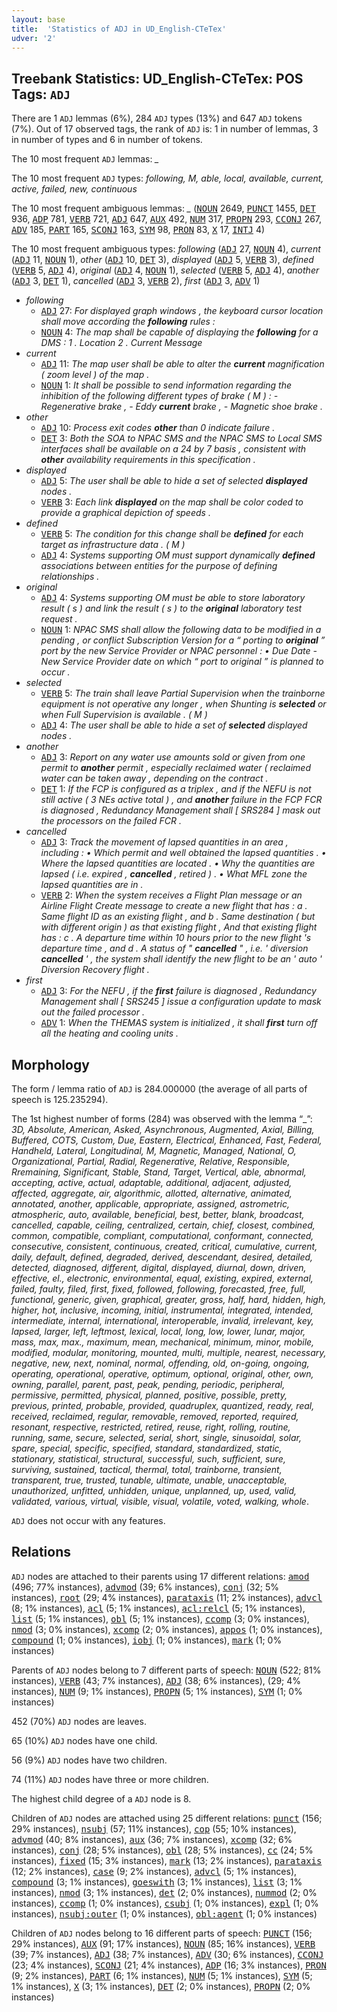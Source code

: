 ```yaml
---
layout: base
title:  'Statistics of ADJ in UD_English-CTeTex'
udver: '2'
---
```


## Treebank Statistics: UD_English-CTeTex: POS Tags: `ADJ`

There are 1 `ADJ` lemmas (6%), 284 `ADJ` types (13%) and 647 `ADJ` tokens (7%).
Out of 17 observed tags, the rank of `ADJ` is: 1 in number of lemmas, 3 in number of types and 6 in number of tokens.

The 10 most frequent `ADJ` lemmas: <em>_</em>

The 10 most frequent `ADJ` types:  <em>following, M, able, local, available, current, active, failed, new, continuous</em>

The 10 most frequent ambiguous lemmas: <em>_</em> (<tt><a href="en_ctetex-pos-NOUN.html">NOUN</a></tt> 2649, <tt><a href="en_ctetex-pos-PUNCT.html">PUNCT</a></tt> 1455, <tt><a href="en_ctetex-pos-DET.html">DET</a></tt> 936, <tt><a href="en_ctetex-pos-ADP.html">ADP</a></tt> 781, <tt><a href="en_ctetex-pos-VERB.html">VERB</a></tt> 721, <tt><a href="en_ctetex-pos-ADJ.html">ADJ</a></tt> 647, <tt><a href="en_ctetex-pos-AUX.html">AUX</a></tt> 492, <tt><a href="en_ctetex-pos-NUM.html">NUM</a></tt> 317, <tt><a href="en_ctetex-pos-PROPN.html">PROPN</a></tt> 293, <tt><a href="en_ctetex-pos-CCONJ.html">CCONJ</a></tt> 267, <tt><a href="en_ctetex-pos-ADV.html">ADV</a></tt> 185, <tt><a href="en_ctetex-pos-PART.html">PART</a></tt> 165, <tt><a href="en_ctetex-pos-SCONJ.html">SCONJ</a></tt> 163, <tt><a href="en_ctetex-pos-SYM.html">SYM</a></tt> 98, <tt><a href="en_ctetex-pos-PRON.html">PRON</a></tt> 83, <tt><a href="en_ctetex-pos-X.html">X</a></tt> 17, <tt><a href="en_ctetex-pos-INTJ.html">INTJ</a></tt> 4)

The 10 most frequent ambiguous types:  <em>following</em> (<tt><a href="en_ctetex-pos-ADJ.html">ADJ</a></tt> 27, <tt><a href="en_ctetex-pos-NOUN.html">NOUN</a></tt> 4), <em>current</em> (<tt><a href="en_ctetex-pos-ADJ.html">ADJ</a></tt> 11, <tt><a href="en_ctetex-pos-NOUN.html">NOUN</a></tt> 1), <em>other</em> (<tt><a href="en_ctetex-pos-ADJ.html">ADJ</a></tt> 10, <tt><a href="en_ctetex-pos-DET.html">DET</a></tt> 3), <em>displayed</em> (<tt><a href="en_ctetex-pos-ADJ.html">ADJ</a></tt> 5, <tt><a href="en_ctetex-pos-VERB.html">VERB</a></tt> 3), <em>defined</em> (<tt><a href="en_ctetex-pos-VERB.html">VERB</a></tt> 5, <tt><a href="en_ctetex-pos-ADJ.html">ADJ</a></tt> 4), <em>original</em> (<tt><a href="en_ctetex-pos-ADJ.html">ADJ</a></tt> 4, <tt><a href="en_ctetex-pos-NOUN.html">NOUN</a></tt> 1), <em>selected</em> (<tt><a href="en_ctetex-pos-VERB.html">VERB</a></tt> 5, <tt><a href="en_ctetex-pos-ADJ.html">ADJ</a></tt> 4), <em>another</em> (<tt><a href="en_ctetex-pos-ADJ.html">ADJ</a></tt> 3, <tt><a href="en_ctetex-pos-DET.html">DET</a></tt> 1), <em>cancelled</em> (<tt><a href="en_ctetex-pos-ADJ.html">ADJ</a></tt> 3, <tt><a href="en_ctetex-pos-VERB.html">VERB</a></tt> 2), <em>first</em> (<tt><a href="en_ctetex-pos-ADJ.html">ADJ</a></tt> 3, <tt><a href="en_ctetex-pos-ADV.html">ADV</a></tt> 1)


* <em>following</em>
  * <tt><a href="en_ctetex-pos-ADJ.html">ADJ</a></tt> 27: <em>For displayed graph windows , the keyboard cursor location shall move according the <b>following</b> rules :</em>
  * <tt><a href="en_ctetex-pos-NOUN.html">NOUN</a></tt> 4: <em>The map shall be capable of displaying the <b>following</b> for a DMS : 1 . Location 2 . Current Message</em>
* <em>current</em>
  * <tt><a href="en_ctetex-pos-ADJ.html">ADJ</a></tt> 11: <em>The map user shall be able to alter the <b>current</b> magnification ( zoom level ) of the map .</em>
  * <tt><a href="en_ctetex-pos-NOUN.html">NOUN</a></tt> 1: <em>It shall be possible to send information regarding the inhibition of the following different types of brake ( M ) : - Regenerative brake , - Eddy <b>current</b> brake , - Magnetic shoe brake .</em>
* <em>other</em>
  * <tt><a href="en_ctetex-pos-ADJ.html">ADJ</a></tt> 10: <em>Process exit codes <b>other</b> than 0 indicate failure .</em>
  * <tt><a href="en_ctetex-pos-DET.html">DET</a></tt> 3: <em>Both the SOA to NPAC SMS and the NPAC SMS to Local SMS interfaces shall be available on a 24 by 7 basis , consistent with <b>other</b> availability requirements in this specification .</em>
* <em>displayed</em>
  * <tt><a href="en_ctetex-pos-ADJ.html">ADJ</a></tt> 5: <em>The user shall be able to hide a set of selected <b>displayed</b> nodes .</em>
  * <tt><a href="en_ctetex-pos-VERB.html">VERB</a></tt> 3: <em>Each link <b>displayed</b> on the map shall be color coded to provide a graphical depiction of speeds .</em>
* <em>defined</em>
  * <tt><a href="en_ctetex-pos-VERB.html">VERB</a></tt> 5: <em>The condition for this change shall be <b>defined</b> for each target as infrastructure data . ( M )</em>
  * <tt><a href="en_ctetex-pos-ADJ.html">ADJ</a></tt> 4: <em>Systems supporting OM must support dynamically <b>defined</b> associations between entities for the purpose of defining relationships .</em>
* <em>original</em>
  * <tt><a href="en_ctetex-pos-ADJ.html">ADJ</a></tt> 4: <em>Systems supporting OM must be able to store laboratory result ( s ) and link the result ( s ) to the <b>original</b> laboratory test request .</em>
  * <tt><a href="en_ctetex-pos-NOUN.html">NOUN</a></tt> 1: <em>NPAC SMS shall allow the following data to be modified in a pending , or conflict Subscription Version for a “ porting to <b>original</b> ” port by the new Service Provider or NPAC personnel : • Due Date - New Service Provider date on which “ port to original ” is planned to occur .</em>
* <em>selected</em>
  * <tt><a href="en_ctetex-pos-VERB.html">VERB</a></tt> 5: <em>The train shall leave Partial Supervision when the trainborne equipment is not operative any longer , when Shunting is <b>selected</b> or when Full Supervision is available . ( M )</em>
  * <tt><a href="en_ctetex-pos-ADJ.html">ADJ</a></tt> 4: <em>The user shall be able to hide a set of <b>selected</b> displayed nodes .</em>
* <em>another</em>
  * <tt><a href="en_ctetex-pos-ADJ.html">ADJ</a></tt> 3: <em>Report on any water use amounts sold or given from one permit to <b>another</b> permit , especially reclaimed water ( reclaimed water can be taken away , depending on the contract .</em>
  * <tt><a href="en_ctetex-pos-DET.html">DET</a></tt> 1: <em>If the FCP is configured as a triplex , and if the NEFU is not still active ( 3 NEs active total ) , and <b>another</b> failure in the FCP FCR is diagnosed , Redundancy Management shall [ SRS284 ] mask out the processors on the failed FCR .</em>
* <em>cancelled</em>
  * <tt><a href="en_ctetex-pos-ADJ.html">ADJ</a></tt> 3: <em>Track the movement of lapsed quantities in an area , including : • Which permit and well obtained the lapsed quantities . • Where the lapsed quantities are located . • Why the quantities are lapsed ( i.e. expired , <b>cancelled</b> , retired ) . • What MFL zone the lapsed quantities are in .</em>
  * <tt><a href="en_ctetex-pos-VERB.html">VERB</a></tt> 2: <em>When the system receives a Flight Plan message or an Airline Flight Create message to create a new flight that has : a . Same flight ID as an existing flight , and b . Same destination ( but with different origin ) as that existing flight , And that existing flight has : c . A departure time within 10 hours prior to the new flight 's departure time , and d . A status of " <b>cancelled</b> " , i.e. ' diversion <b>cancelled</b> ' , the system shall identify the new flight to be an ' auto ' Diversion Recovery flight .</em>
* <em>first</em>
  * <tt><a href="en_ctetex-pos-ADJ.html">ADJ</a></tt> 3: <em>For the NEFU , if the <b>first</b> failure is diagnosed , Redundancy Management shall [ SRS245 ] issue a configuration update to mask out the failed processor .</em>
  * <tt><a href="en_ctetex-pos-ADV.html">ADV</a></tt> 1: <em>When the THEMAS system is initialized , it shall <b>first</b> turn off all the heating and cooling units .</em>

## Morphology

The form / lemma ratio of `ADJ` is 284.000000 (the average of all parts of speech is 125.235294).

The 1st highest number of forms (284) was observed with the lemma “_”: <em>3D, Absolute, American, Asked, Asynchronous, Augmented, Axial, Billing, Buffered, COTS, Custom, Due, Eastern, Electrical, Enhanced, Fast, Federal, Handheld, Lateral, Longitudinal, M, Magnetic, Managed, National, O, Organizational, Partial, Radial, Regenerative, Relative, Responsible, Rremaining, Significant, Stable, Stand, Target, Vertical, able, abnormal, accepting, active, actual, adaptable, additional, adjacent, adjusted, affected, aggregate, air, algorithmic, allotted, alternative, animated, annotated, another, applicable, appropriate, assigned, astrometric, atmospheric, auto, available, beneficial, best, better, blank, broadcast, cancelled, capable, ceiling, centralized, certain, chief, closest, combined, common, compatible, compliant, computational, conformant, connected, consecutive, consistent, continuous, created, critical, cumulative, current, daily, default, defined, degraded, derived, descendant, desired, detailed, detected, diagnosed, different, digital, displayed, diurnal, down, driven, effective, el., electronic, environmental, equal, existing, expired, external, failed, faulty, filed, first, fixed, followed, following, forecasted, free, full, functional, generic, given, graphical, greater, gross, half, hard, hidden, high, higher, hot, inclusive, incoming, initial, instrumental, integrated, intended, intermediate, internal, international, interoperable, invalid, irrelevant, key, lapsed, larger, left, leftmost, lexical, local, long, low, lower, lunar, major, mass, max, max., maximum, mean, mechanical, minimum, minor, mobile, modified, modular, monitoring, mounted, multi, multiple, nearest, necessary, negative, new, next, nominal, normal, offending, old, on-going, ongoing, operating, operational, operative, optimum, optional, original, other, own, owning, parallel, parent, past, peak, pending, periodic, peripheral, permissive, permitted, physical, planned, positive, possible, pretty, previous, printed, probable, provided, quadruplex, quantized, ready, real, received, reclaimed, regular, removable, removed, reported, required, resonant, respective, restricted, retired, reuse, right, rolling, routine, running, same, secure, selected, serial, short, single, sinusoidal, solar, spare, special, specific, specified, standard, standardized, static, stationary, statistical, structural, successful, such, sufficient, sure, surviving, sustained, tactical, thermal, total, trainborne, transient, transparent, true, trusted, tunable, ultimate, unable, unacceptable, unauthorized, unfitted, unhidden, unique, unplanned, up, used, valid, validated, various, virtual, visible, visual, volatile, voted, walking, whole</em>.

`ADJ` does not occur with any features.


## Relations

`ADJ` nodes are attached to their parents using 17 different relations: <tt><a href="en_ctetex-dep-amod.html">amod</a></tt> (496; 77% instances), <tt><a href="en_ctetex-dep-advmod.html">advmod</a></tt> (39; 6% instances), <tt><a href="en_ctetex-dep-conj.html">conj</a></tt> (32; 5% instances), <tt><a href="en_ctetex-dep-root.html">root</a></tt> (29; 4% instances), <tt><a href="en_ctetex-dep-parataxis.html">parataxis</a></tt> (11; 2% instances), <tt><a href="en_ctetex-dep-advcl.html">advcl</a></tt> (8; 1% instances), <tt><a href="en_ctetex-dep-acl.html">acl</a></tt> (5; 1% instances), <tt><a href="en_ctetex-dep-acl-relcl.html">acl:relcl</a></tt> (5; 1% instances), <tt><a href="en_ctetex-dep-list.html">list</a></tt> (5; 1% instances), <tt><a href="en_ctetex-dep-obl.html">obl</a></tt> (5; 1% instances), <tt><a href="en_ctetex-dep-ccomp.html">ccomp</a></tt> (3; 0% instances), <tt><a href="en_ctetex-dep-nmod.html">nmod</a></tt> (3; 0% instances), <tt><a href="en_ctetex-dep-xcomp.html">xcomp</a></tt> (2; 0% instances), <tt><a href="en_ctetex-dep-appos.html">appos</a></tt> (1; 0% instances), <tt><a href="en_ctetex-dep-compound.html">compound</a></tt> (1; 0% instances), <tt><a href="en_ctetex-dep-iobj.html">iobj</a></tt> (1; 0% instances), <tt><a href="en_ctetex-dep-mark.html">mark</a></tt> (1; 0% instances)

Parents of `ADJ` nodes belong to 7 different parts of speech: <tt><a href="en_ctetex-pos-NOUN.html">NOUN</a></tt> (522; 81% instances), <tt><a href="en_ctetex-pos-VERB.html">VERB</a></tt> (43; 7% instances), <tt><a href="en_ctetex-pos-ADJ.html">ADJ</a></tt> (38; 6% instances),  (29; 4% instances), <tt><a href="en_ctetex-pos-NUM.html">NUM</a></tt> (9; 1% instances), <tt><a href="en_ctetex-pos-PROPN.html">PROPN</a></tt> (5; 1% instances), <tt><a href="en_ctetex-pos-SYM.html">SYM</a></tt> (1; 0% instances)

452 (70%) `ADJ` nodes are leaves.

65 (10%) `ADJ` nodes have one child.

56 (9%) `ADJ` nodes have two children.

74 (11%) `ADJ` nodes have three or more children.

The highest child degree of a `ADJ` node is 8.

Children of `ADJ` nodes are attached using 25 different relations: <tt><a href="en_ctetex-dep-punct.html">punct</a></tt> (156; 29% instances), <tt><a href="en_ctetex-dep-nsubj.html">nsubj</a></tt> (57; 11% instances), <tt><a href="en_ctetex-dep-cop.html">cop</a></tt> (55; 10% instances), <tt><a href="en_ctetex-dep-advmod.html">advmod</a></tt> (40; 8% instances), <tt><a href="en_ctetex-dep-aux.html">aux</a></tt> (36; 7% instances), <tt><a href="en_ctetex-dep-xcomp.html">xcomp</a></tt> (32; 6% instances), <tt><a href="en_ctetex-dep-conj.html">conj</a></tt> (28; 5% instances), <tt><a href="en_ctetex-dep-obl.html">obl</a></tt> (28; 5% instances), <tt><a href="en_ctetex-dep-cc.html">cc</a></tt> (24; 5% instances), <tt><a href="en_ctetex-dep-fixed.html">fixed</a></tt> (15; 3% instances), <tt><a href="en_ctetex-dep-mark.html">mark</a></tt> (13; 2% instances), <tt><a href="en_ctetex-dep-parataxis.html">parataxis</a></tt> (12; 2% instances), <tt><a href="en_ctetex-dep-case.html">case</a></tt> (9; 2% instances), <tt><a href="en_ctetex-dep-advcl.html">advcl</a></tt> (5; 1% instances), <tt><a href="en_ctetex-dep-compound.html">compound</a></tt> (3; 1% instances), <tt><a href="en_ctetex-dep-goeswith.html">goeswith</a></tt> (3; 1% instances), <tt><a href="en_ctetex-dep-list.html">list</a></tt> (3; 1% instances), <tt><a href="en_ctetex-dep-nmod.html">nmod</a></tt> (3; 1% instances), <tt><a href="en_ctetex-dep-det.html">det</a></tt> (2; 0% instances), <tt><a href="en_ctetex-dep-nummod.html">nummod</a></tt> (2; 0% instances), <tt><a href="en_ctetex-dep-ccomp.html">ccomp</a></tt> (1; 0% instances), <tt><a href="en_ctetex-dep-csubj.html">csubj</a></tt> (1; 0% instances), <tt><a href="en_ctetex-dep-expl.html">expl</a></tt> (1; 0% instances), <tt><a href="en_ctetex-dep-nsubj-outer.html">nsubj:outer</a></tt> (1; 0% instances), <tt><a href="en_ctetex-dep-obl-agent.html">obl:agent</a></tt> (1; 0% instances)

Children of `ADJ` nodes belong to 16 different parts of speech: <tt><a href="en_ctetex-pos-PUNCT.html">PUNCT</a></tt> (156; 29% instances), <tt><a href="en_ctetex-pos-AUX.html">AUX</a></tt> (91; 17% instances), <tt><a href="en_ctetex-pos-NOUN.html">NOUN</a></tt> (85; 16% instances), <tt><a href="en_ctetex-pos-VERB.html">VERB</a></tt> (39; 7% instances), <tt><a href="en_ctetex-pos-ADJ.html">ADJ</a></tt> (38; 7% instances), <tt><a href="en_ctetex-pos-ADV.html">ADV</a></tt> (30; 6% instances), <tt><a href="en_ctetex-pos-CCONJ.html">CCONJ</a></tt> (23; 4% instances), <tt><a href="en_ctetex-pos-SCONJ.html">SCONJ</a></tt> (21; 4% instances), <tt><a href="en_ctetex-pos-ADP.html">ADP</a></tt> (16; 3% instances), <tt><a href="en_ctetex-pos-PRON.html">PRON</a></tt> (9; 2% instances), <tt><a href="en_ctetex-pos-PART.html">PART</a></tt> (6; 1% instances), <tt><a href="en_ctetex-pos-NUM.html">NUM</a></tt> (5; 1% instances), <tt><a href="en_ctetex-pos-SYM.html">SYM</a></tt> (5; 1% instances), <tt><a href="en_ctetex-pos-X.html">X</a></tt> (3; 1% instances), <tt><a href="en_ctetex-pos-DET.html">DET</a></tt> (2; 0% instances), <tt><a href="en_ctetex-pos-PROPN.html">PROPN</a></tt> (2; 0% instances)

